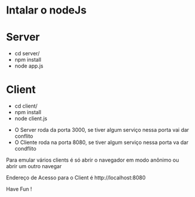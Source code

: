 # Intalar o nodeJs

# Server 
 * cd server/
 * npm install
 * node app.js

 # Client 
  * cd client/
  * npm install
  * node client.js


  - O Server roda da porta 3000, se tiver algum serviço nessa porta vai dar conflito
  - O Cliente roda na porta 8080, se tiver algum serviço nessa porta va dar condflito

  Para emular vários clients é só abrir o navegador em modo anônimo ou abrir um outro navegar

  Endereço de Acesso para o Client é http://localhost:8080 

  Have Fun ! 